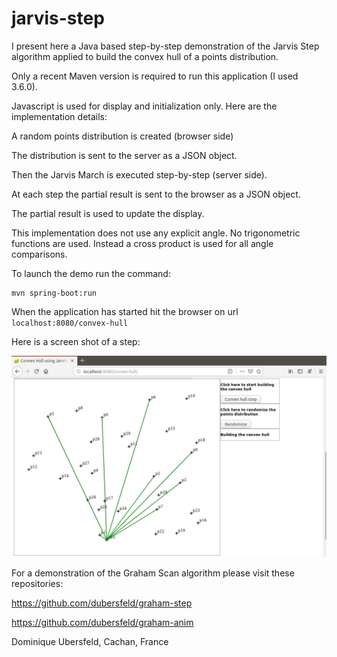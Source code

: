 # jarvis-step
I present here a Java based step-by-step demonstration of the Jarvis Step algorithm applied to build the convex hull of a points distribution.

Only a recent Maven version is required to run this application (I used 3.6.0).

Javascript is used for display and initialization only. Here are the implementation details:

A random points distribution is created (browser side)

The distribution is sent to the server as a JSON object.

Then the Jarvis March is executed step-by-step (server side).

At each step the partial result is sent to the browser as a JSON object.

The partial result is used to update the display.

This implementation does not use any explicit angle. No trigonometric functions are used. Instead a cross product is used for all angle comparisons.

To launch the demo run the command:
```
mvn spring-boot:run
```
When the application has started hit the browser on url `localhost:8080/convex-hull`

Here is a screen shot of a step:

![alt text](images/jarvisStep.png "Jarvis Step")

For a demonstration of the Graham Scan algorithm please visit these repositories:

https://github.com/dubersfeld/graham-step

https://github.com/dubersfeld/graham-anim

Dominique Ubersfeld, Cachan, France
